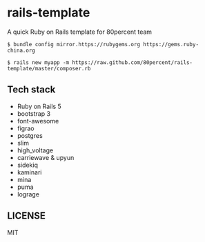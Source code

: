 # rails-template

A quick Ruby on Rails template for 80percent team

`$ bundle config mirror.https://rubygems.org https://gems.ruby-china.org`

`$ rails new myapp -m https://raw.github.com/80percent/rails-template/master/composer.rb`

## Tech stack

* Ruby on Rails 5
* bootstrap 3
* font-awesome
* figrao
* postgres
* slim
* high_voltage
* carriewave & upyun
* sidekiq
* kaminari
* mina
* puma
* lograge

## LICENSE

MIT
